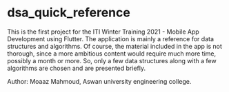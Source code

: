 # dsa_quick_reference

This is the first project for the ITI Winter Training 2021 - Mobile App Development using Flutter. The application is mainly a reference for data structures and algorithms. Of course, the material included in the app is not thorough, since a more ambitious content would require much more time, possibly a month or more. So, only a few data structures along with a few algorithms are chosen and are presented briefly.

Author: Moaaz Mahmoud, Aswan university engineering college.
